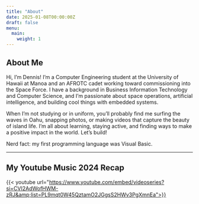 ```yaml
---
title: "About"
date: 2025-01-08T00:00:00Z
draft: false
menu: 
  main: 
    weight: 1
---
```

## About Me

Hi, I’m Dennis! I’m a Computer Engineering student at the University of Hawaii at Manoa and an AFROTC cadet working toward commissioning into the Space Force. I have a background in Business Information Technology and Computer Science, and I’m passionate about space operations, artificial intelligence, and building cool things with embedded systems.

When I’m not studying or in uniform, you’ll probably find me surfing the waves in Oahu, snapping photos, or making videos that capture the beauty of island life. I’m all about learning, staying active, and finding ways to make a positive impact in the world. Let’s build!

Nerd fact: my first programming language was Visual Basic.

---

## My Youtube Music 2024 Recap

{{< youtube url="https://www.youtube.com/embed/videoseries?si=CVI2AdWofHWM-zRJ&amp;list=PL9mqt0W45QztamO2JGgsS2HWv3PgXmnEa">}}
